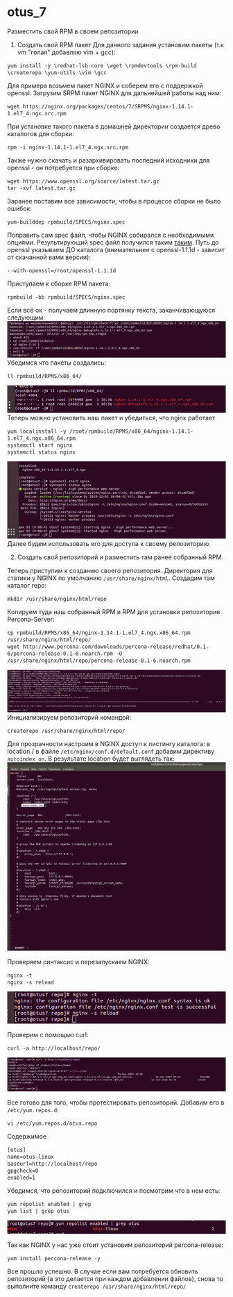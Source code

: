 # otus_7
Размеcтить свой RPM в своем репозитории

1) Создать свой RPM пакет
Для данного задания установим пакеты (т.к vm "голая" добавляю vim + gcc):
```
yum install -y \redhat-lsb-core \wget \rpmdevtools \rpm-build \createrepo \yum-utils \vim \gcc
```
Для примера возьмем пакет NGINX и соберем его с поддержкой openssl. Загрузим SRPM пакет NGINX для дальнейшей работы над ним:
```
wget https://nginx.org/packages/centos/7/SRPMS/nginx-1.14.1-1.el7_4.ngx.src.rpm
```
При установке такого пакета в домашней директории создается древо каталогов для сборки:
```
rpm -i nginx-1.14.1-1.el7_4.ngx.src.rpm
```
Также нужно скачать и разархивировать последний исходники для openssl - он потребуется при сборке:
```
wget https://www.openssl.org/source/latest.tar.gz
tar -xvf latest.tar.gz
```
Заранее поставим все зависимости, чтобы в процессе сборки не было ошибок:
```
yum-builddep rpmbuild/SPECS/nginx.spec
```
Поправить сам spec файл, чтобы NGINX собирался с необходимыми опциями. 
Результирующий spec файл получился таким [таким](https://github.com/Edo1993/otus_7/blob/master/nginx.spec).
Путь до openssl указываем ДО каталога (внимательнее с openssl-1.1.1d - зависит от скачанной вами версии):
```
--with-openssl=/root/openssl-1.1.1d
```
Приступаем к сборке RPM пакета:
```
rpmbuild -bb rpmbuild/SPECS/nginx.spec
```
Если всё ок - получаем длинную портянку текста, заканчивающуюся следующим:
![Image alt](https://github.com/Edo1993/otus_7/raw/master/11.png)
Убедимся что пакеты создались:
```
ll rpmbuild/RPMS/x86_64/
```
![Image alt](https://github.com/Edo1993/otus_7/raw/master/12.png)
Теперь можно установить наш пакет и убедиться, что nginx работает
```
yum localinstall -y /root/rpmbuild/RPMS/x86_64/nginx-1.14.1-1.el7_4.ngx.x86_64.rpm
systemctl start nginx
systemctl status nginx
```
![Image alt](https://github.com/Edo1993/otus_7/raw/master/13.png)
Далее будем использовать его для доступа к своему репозиторию.

2) Создать свой репозиторий и разместить там ранее собранный RPM.

Теперь приступим к созданию своего репозитория. Директория для статики у NGINX по умолчанию ```/usr/share/nginx/html```.
Создадим там каталог repo:
```
mkdir /usr/share/nginx/html/repo
```
Копируем туда наш собранный RPM и RPM для установки репозитория Percona-Server:
```
cp rpmbuild/RPMS/x86_64/nginx-1.14.1-1.el7_4.ngx.x86_64.rpm /usr/share/nginx/html/repo/
wget http://www.percona.com/downloads/percona-release/redhat/0.1-6/percona-release-0.1-6.noarch.rpm -O /usr/share/nginx/html/repo/percona-release-0.1-6.noarch.rpm
```
![Image alt](https://github.com/Edo1993/otus_7/raw/master/21.png)
Инициализируем репозиторий командой:
```
createrepo /usr/share/nginx/html/repo/
```
Для прозрачности настроим в NGINX доступ к листингу каталога: в location / в файле ```/etc/nginx/conf.d/default.conf``` добавим директиву ```autoindex on```. В результате location будет выглядеть так:
![Image alt](https://github.com/Edo1993/otus_7/raw/master/22.png)

Проверяем синтаксис и перезапускаем NGINX:
```
nginx -t
nginx -s reload
```
![Image alt](https://github.com/Edo1993/otus_7/raw/master/23.png)

Проверим с помощью curl:
```
curl -a http://localhost/repo/
```
![Image alt](https://github.com/Edo1993/otus_7/raw/master/24.png)

Все готово для того, чтобы протестировать репозиторий. Добавим его в ```/etc/yum.repos.d```:
```
vi /etc/yum.repos.d/otus.repo
```
Содержимое
```
[otus]
name=otus-linux
baseurl=http://localhost/repo
gpgcheck=0
enabled=1
```
Убедимся, что репозиторий подключился и посмотрим что в нем есть:
```
yum repolist enabled | grep
yum list | grep otus
```
![Image alt](https://github.com/Edo1993/otus_7/raw/master/25.png)

Так как NGINX у нас уже стоит установим репозиторий percona-release:
```
yum install percona-release -y
```
Все прошло успешно.
В случае если вам потребуется обновить репозиторий (а это делается при каждом добавлении файлов), снова то выполните команду ```createrepo /usr/share/nginx/html/repo/```
